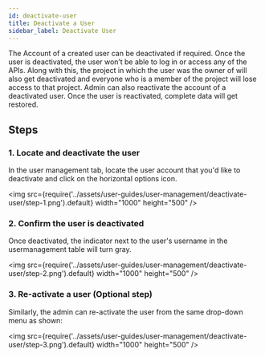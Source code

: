 ```yaml
---
id: deactivate-user
title: Deactivate a User
sidebar_label: Deactivate User
---
```


The Account of a created user can be deactivated if required. Once the user is deactivated, the user won’t be able to log in or access any of the APIs. Along with this, the project in which the user was the owner of will also get deactivated and everyone who is a member of the project will lose access to that project. Admin can also reactivate the account of a deactivated user. Once the user is reactivated, complete data will get restored.

## Steps

### 1. Locate and deactivate the user

In the user management tab, locate the user account that you'd like to deactivate and click on the horizontal options icon.

<img src={require('../assets/user-guides/user-management/deactivate-user/step-1.png').default} width="1000" height="500" />

### 2. Confirm the user is deactivated

Once deactivated, the indicator next to the user's username in the usermanagement table will turn gray.

<img src={require('../assets/user-guides/user-management/deactivate-user/step-2.png').default} width="1000" height="500" />

### 3. Re-activate a user (Optional step)

Similarly, the admin can re-activate the user from the same drop-down menu as shown:

<img src={require('../assets/user-guides/user-management/deactivate-user/step-3.png').default} width="1000" height="500" />
